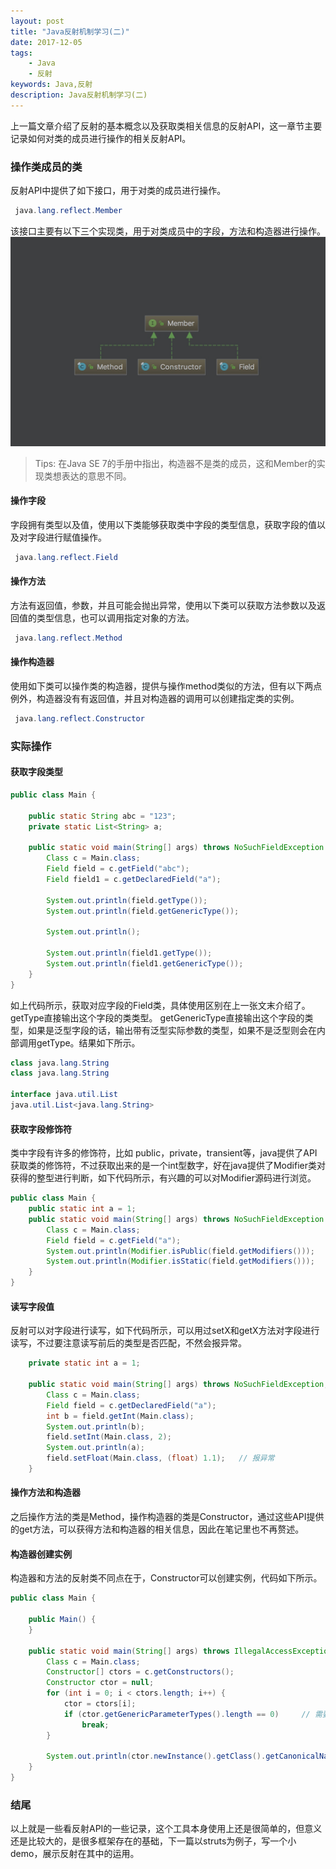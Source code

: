 ```yaml
---
layout: post
title: "Java反射机制学习(二)"
date: 2017-12-05
tags:
    - Java
    - 反射
keywords: Java,反射
description: Java反射机制学习(二)
---
```

上一篇文章介绍了反射的基本概念以及获取类相关信息的反射API，这一章节主要记录如何对类的成员进行操作的相关反射API。
### 操作类成员的类
反射API中提供了如下接口，用于对类的成员进行操作。
```java
 java.lang.reflect.Member
```
该接口主要有以下三个实现类，用于对类成员中的字段，方法和构造器进行操作。
![](/post_image/2017-12-05-21-28-54.jpg)
> Tips: 在Java SE 7的手册中指出，构造器不是类的成员，这和Member的实现类想表达的意思不同。

#### 操作字段
字段拥有类型以及值，使用以下类能够获取类中字段的类型信息，获取字段的值以及对字段进行赋值操作。
```java
 java.lang.reflect.Field
```

#### 操作方法
方法有返回值，参数，并且可能会抛出异常，使用以下类可以获取方法参数以及返回值的类型信息，也可以调用指定对象的方法。
```java
 java.lang.reflect.Method
```
#### 操作构造器
使用如下类可以操作类的构造器，提供与操作method类似的方法，但有以下两点例外，构造器没有有返回值，并且对构造器的调用可以创建指定类的实例。
```java
 java.lang.reflect.Constructor
```

### 实际操作
#### 获取字段类型
```java
public class Main {

	public static String abc = "123";
	private static List<String> a;

	public static void main(String[] args) throws NoSuchFieldException {
		Class c = Main.class;
		Field field = c.getField("abc");
		Field field1 = c.getDeclaredField("a");

		System.out.println(field.getType());
		System.out.println(field.getGenericType());

		System.out.println();

		System.out.println(field1.getType());
		System.out.println(field1.getGenericType());
	}
}
```
如上代码所示，获取对应字段的Field类，具体使用区别在上一张文末介绍了。
getType直接输出这个字段的类类型。
getGenericType直接输出这个字段的类型，如果是泛型字段的话，输出带有泛型实际参数的类型，如果不是泛型则会在内部调用getType。结果如下所示。
```java
class java.lang.String
class java.lang.String

interface java.util.List
java.util.List<java.lang.String>
```

#### 获取字段修饰符
类中字段有许多的修饰符，比如 public，private，transient等，java提供了API获取类的修饰符，不过获取出来的是一个int型数字，好在java提供了Modifier类对获得的整型进行判断，如下代码所示，有兴趣的可以对Modifier源码进行浏览。
```java
public class Main {
    public static int a = 1;
    public static void main(String[] args) throws NoSuchFieldException {
        Class c = Main.class;
        Field field = c.getField("a");
        System.out.println(Modifier.isPublic(field.getModifiers()));
        System.out.println(Modifier.isStatic(field.getModifiers()));
    }
}
```
#### 读写字段值
反射可以对字段进行读写，如下代码所示，可以用过setX和getX方法对字段进行读写，不过要注意读写前后的类型是否匹配，不然会报异常。
```java
    private static int a = 1;

    public static void main(String[] args) throws NoSuchFieldException, IllegalAccessException {
        Class c = Main.class;
        Field field = c.getDeclaredField("a");
        int b = field.getInt(Main.class);
        System.out.println(b);
        field.setInt(Main.class, 2);
        System.out.println(a);
        field.setFloat(Main.class, (float) 1.1);   // 报异常
    }
```

#### 操作方法和构造器
之后操作方法的类是Method，操作构造器的类是Constructor，通过这些API提供的get方法，可以获得方法和构造器的相关信息，因此在笔记里也不再赘述。

#### 构造器创建实例
构造器和方法的反射类不同点在于，Constructor可以创建实例，代码如下所示。
```java
public class Main {

    public Main() {
    }

    public static void main(String[] args) throws IllegalAccessException, InvocationTargetException, InstantiationException {
        Class c = Main.class;
        Constructor[] ctors = c.getConstructors();
        Constructor ctor = null;
        for (int i = 0; i < ctors.length; i++) {
            ctor = ctors[i];
            if (ctor.getGenericParameterTypes().length == 0)     // 需要找到默认构造函数创建实例
                break;
        }

        System.out.println(ctor.newInstance().getClass().getCanonicalName());
    }
}
```
### 结尾
以上就是一些看反射API的一些记录，这个工具本身使用上还是很简单的，但意义还是比较大的，是很多框架存在的基础，下一篇以struts为例子，写一个小demo，展示反射在其中的运用。

